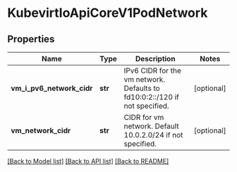 # KubevirtIoApiCoreV1PodNetwork

## Properties
Name | Type | Description | Notes
------------ | ------------- | ------------- | -------------
**vm_i_pv6_network_cidr** | **str** | IPv6 CIDR for the vm network. Defaults to fd10:0:2::/120 if not specified. | [optional] 
**vm_network_cidr** | **str** | CIDR for vm network. Default 10.0.2.0/24 if not specified. | [optional] 

[[Back to Model list]](../README.md#documentation-for-models) [[Back to API list]](../README.md#documentation-for-api-endpoints) [[Back to README]](../README.md)


